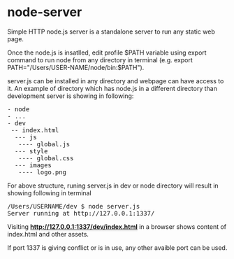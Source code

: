 # node-server
Simple HTTP node.js server is a standalone server to run any static web page.

Once the node.js is insatlled, edit profile $PATH variable using export command to run node from any directory in terminal (e.g. export PATH="/Users/USER-NAME/node/bin:$PATH").

server.js can be installed in any directory  and webpage can have access to it. An example of directory which has node.js in a different directory than development server is showing in following:   
<pre>
- node
- ...
- dev
 -- index.html
  --- js
   ---- global.js
  --- style
   ---- global.css
  --- images
   ---- logo.png
</pre>

For above structure, runing server.js in dev or node directory will result in showing following in terminal 

<pre>
/Users/USERNAME/dev $ node server.js
Server running at http://127.0.0.1:1337/
</pre>
Visiting <b>http://127.0.0.1:1337/dev/index.html</b> in a browser shows content of index.html and other assets. 

If port 1337 is giving conflict or is in use, any other avaible port can be used.
